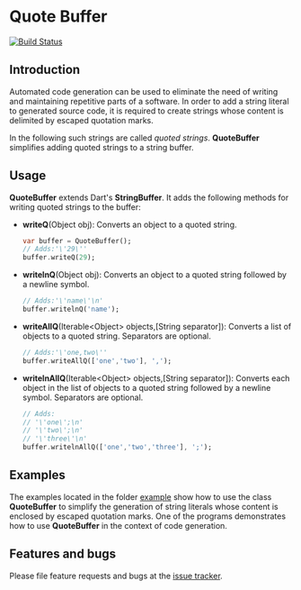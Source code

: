# Quote Buffer
[![Build Status](https://travis-ci.com/simphotonics/quote_buffer.svg?branch=master)](https://travis-ci.com/simphotonics/quote_buffer)

## Introduction

Automated code generation can be used to eliminate the need of writing and maintaining repetitive
parts of a software. In order to add a string literal to generated source code, it is required
to create strings whose content is delimited by escaped quotation marks.

In the following such strings are called *quoted strings*. **QuoteBuffer** simplifies
adding quoted strings to a string buffer.

## Usage

**QuoteBuffer** extends Dart's **StringBuffer**. It adds the following methods
for writing quoted strings to the buffer:
- **writeQ**(Object obj): Converts an object to a quoted string.
  ```Dart
  var buffer = QuoteBuffer();
  // Adds:'\'29\''
  buffer.writeQ(29);
  ```
- **writelnQ**(Object obj): Converts an object to a quoted string followed by a newline symbol.
  ```Dart
  // Adds:'\'name\'\n'
  buffer.writelnQ('name');
  ```
- **writeAllQ**(Iterable\<Object\> objects,[String separator]): Converts a list of objects to a
  quoted string. Separators are optional.
  ```Dart
  // Adds:'\'one,two\''
  buffer.writeAllQ(['one','two'], ',');
  ```
- **writelnAllQ**(Iterable\<Object\> objects,[String separator]): Converts each object in the list of objects
  to a quoted string followed by a newline symbol. Separators are optional.
  ```Dart
  // Adds:
  // '\'one\';\n'
  // '\'two\';\n'
  // '\'three\'\n'
  buffer.writelnAllQ(['one','two','three'], ';');
  ```

## Examples

The examples located in the folder [example] show how to use the class **QuoteBuffer** to simplify the
generation of string literals whose content is enclosed by escaped quotation marks. One of the programs demonstrates how to use **QuoteBuffer** in the context of code generation.

## Features and bugs

Please file feature requests and bugs at the [issue tracker].

[issue tracker]: https://github.com/simphotonics/quote_buffer/issues
[code_builder]: https://pub.dev/packages/code_builder
[example]: example